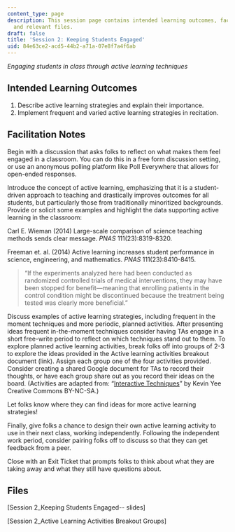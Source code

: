 ```yaml
---
content_type: page
description: This session page contains intended learning outcomes, facilitation notes,
  and relevant files.
draft: false
title: 'Session 2: Keeping Students Engaged'
uid: 84e63ce2-acd5-44b2-a71a-07e8f7a4f6ab
---
```

*Engaging students in class through active learning techniques*

## Intended Learning Outcomes

1. Describe active learning strategies and explain their importance.
2. Implement frequent and varied active learning strategies in recitation.

## Facilitation Notes

Begin with a discussion that asks folks to reflect on what makes them feel engaged in a classroom. You can do this in a free form discussion setting, or use an anonymous polling platform like Poll Everywhere that allows for open-ended responses.

Introduce the concept of active learning, emphasizing that it is a student-driven approach to teaching and drastically improves outcomes for all students, but particularly those from traditionally minoritized backgrounds. Provide or solicit some examples and highlight the data supporting active learning in the classroom:

Carl E. Wieman (2014) Large-scale comparison of science teaching methods sends clear message. *PNAS* 111(23):8319-8320.

Freeman et. al. (2014) Active learning increases student performance in science, engineering, and mathematics. *PNAS* 111(23):8410-8415.

> “If the experiments analyzed here had been conducted as randomized controlled trials of medical interventions, they may have been stopped for benefit—meaning that enrolling patients in the control condition might be discontinued because the treatment being tested was clearly more beneficial.”

Discuss examples of active learning strategies, including frequent in the moment techniques and more periodic, planned activities. After presenting ideas frequent in-the-moment techniques consider having TAs engage in a short free-write period to reflect on which techniques stand out to them. To explore planned active learning activities, break folks off into groups of 2-3 to explore the ideas provided in the Active learning activities breakout document (link). Assign each group one of the four activities provided. Consider creating a shared Google document for TAs to record their thoughts, or have each group share out as you record their ideas on the board. (Activities are adapted from: “[Interactive Techniques](https://www.usf.edu/atle/documents/handout-interactive-techniques.pdf)” by Kevin Yee Creative Commons BY-NC-SA.)

Let folks know where they can find ideas for more active learning strategies!

Finally, give folks a chance to design their own active learning activity to use in their next class, working independently. Following the independent work period, consider pairing folks off to discuss so that they can get feedback from a peer.

Close with an Exit Ticket that prompts folks to think about what they are taking away and what they still have questions about.

## Files

\[Session 2\_Keeping Students Engaged-- slides\]

\[Session 2\_Active Learning Activities Breakout Groups\]